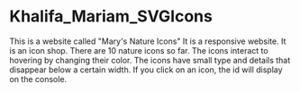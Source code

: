 # Khalifa_Mariam_SVGIcons

This is a website called "Mary's Nature Icons"
It is a responsive website.
It is an icon shop.
There are 10 nature icons so far.
The icons interact to hovering by changing their color.
The icons have small type and details that disappear below a certain width.
If you click on an icon, the id will display on the console.
